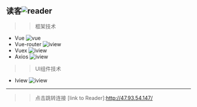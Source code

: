 读客![reader](https://img.shields.io/badge/reader-V1.0.1-yellowgreen)
---
>> 框架技术
* Vue ![vue](https://img.shields.io/badge/-V2.5.2-green)
* Vue-router ![iview](https://img.shields.io/badge/-V3.0.1-green)
* Vuex ![iview](https://img.shields.io/badge/-V3.5.4-green)
* Axios ![iview](https://img.shields.io/badge/-V0.19.0-green)
>> UI组件技术
* Iview ![iview](https://img.shields.io/badge/-V3.5.4-green)
---
>> 点击跳转连接
[link to Reader]:http://47.93.54.147/ 
